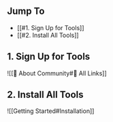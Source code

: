 ## Jump To
- [[#1. Sign Up for Tools]]
- [[#2. Install All Tools]]

## 1. Sign Up for Tools

![[🥳 About Community#🔗 All Links]]

## 2. Install All Tools

![[Getting Started#Installation]]